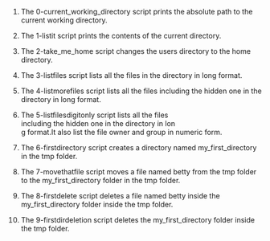 1. The 0-current_working_directory script prints the absolute path to the current working directory.

2. The 1-listit script prints the contents of the current directory.

3. The 2-take_me_home script changes the users directory to the home directory.

4. The 3-listfiles script lists all the files in the directory in long format.

5. The 4-listmorefiles script lists all the files including the hidden one in the directory in long format.

6. The 5-listfilesdigitonly script lists all the files\
 including the hidden one in the directory in lon\
g format.It also list the file owner and group in numeric form.

7. The 6-firstdirectory script creates a directory named my_first_directory in the tmp folder.

8. The 7-movethatfile script moves a file named betty from the tmp folder to the my_first_directory folder in the tmp folder.

9. The 8-firstdelete script deletes a file named betty inside the my_first_directory folder inside the tmp folder.

10. The 9-firstdirdeletion script deletes the my_first_directory folder inside the tmp folder.

